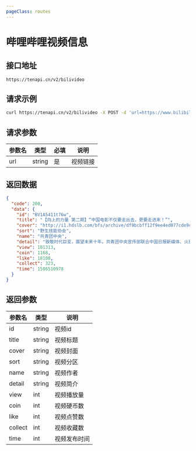 ```yaml
---
pageClass: routes
---
```


# 哔哩哔哩视频信息 <Badge text="正常" type="tip"/>

## 接口地址

``` 
https://tenapi.cn/v2/bilivideo
```

## 请求示例

``` bash
curl https://tenapi.cn/v2/bilivideo -X POST -d 'url=https://www.bilibili.com/video/BV1A5411t76w'
```

## 请求参数

| 参数名 | 类型 | 必填 | 说明 |
| --- | --- | --- | --- |
| url | string | 是 | 视频链接 |

## 返回数据

``` json
{
  "code": 200,
  "data": {
    "id": "BV1A5411t76w",
    "title": "【向上的力量 第二期】“中国电影不仅要走出去，更要走进来！”",
    "cover": "http://i1.hdslb.com/bfs/archive/df9bcbff12f9ee4ed077cde9c0baa4e4e3967ee4.jpg",
    "sort": "野生技能协会",
    "name": "共青团中央",
    "detail": "致敬时代巨变，展望未来十年。共青团中央宣传部联合中国日报新媒体、火星演讲会推出“向上的力量•未来十年”大型主题演讲活动，邀请各行业代表齐聚同一个舞台，与你一起展望未来十年！各位嘉宾演讲精彩来袭，不容错过！\n文明因交流而多彩，文明因互鉴而丰富。国际知名导演唐季礼将向我们讲述如何让更多具有中国精神、中国价值、中国力量的国产影片走出去。",
    "view": 101313,
    "coin": 1168,
    "like": 18108,
    "collect": 323,
    "time": 1586510978
  }
}
```

## 返回参数

| 参数名 | 类型 | 说明 |
| --- | --- | --- |
| id | string | 视频id |
| title | string | 视频标题 |
| cover | string | 视频封面 |
| sort | string | 视频分区 |
| name | string | 视频作者 |
| detail | string | 视频简介 |
| view | int | 视频播放量 |
| coin | int | 视频硬币数 |
| like | int | 视频点赞数 |
| collect | int | 视频收藏数 |
| time | int | 视频发布时间 |

<ads></ads>